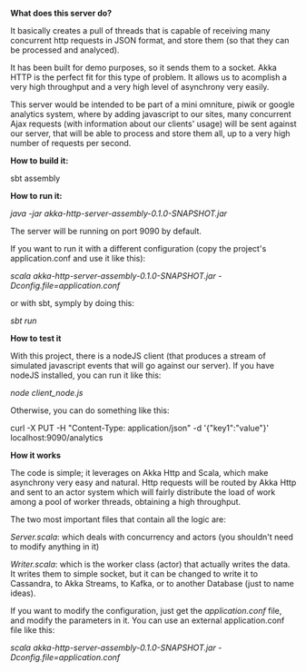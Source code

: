 **What does this server do?**

It basically creates a pull of threads that is capable of receiving many concurrent http requests in JSON format, and store them (so that they can be processed and analyced).

It has been built for demo purposes, so it sends them to a socket. 
Akka HTTP is the perfect fit for this type of problem. It allows us to acomplish a very high throughput and a very high level of asynchrony very easily.

This server would be intended to be part of a mini omniture, piwik or google analytics system, where by adding javascript to our sites, many concurrent Ajax requests (with information about our clients' usage) will be sent against our server, that will be able to process and store them all, up to a very high number of requests per second.


**How to build it:**

sbt assembly



**How to run it:**

*java -jar akka-http-server-assembly-0.1.0-SNAPSHOT.jar*

The server will be running on port 9090 by default.

If you want to run it with a different configuration (copy the project's application.conf and use it like this):

*scala akka-http-server-assembly-0.1.0-SNAPSHOT.jar -Dconfig.file=application.conf*

or with sbt, symply by doing this:

*sbt run*

**How to test it**

With this project, there is a nodeJS client (that produces a stream of simulated javascript events that will go against our server). If you have nodeJS installed, you can run it like this:

*node client_node.js*

Otherwise, you can do something like this: 

curl -X PUT -H "Content-Type: application/json" -d '{"key1":"value"}' localhost:9090/analytics

**How it works**

The code is simple; it leverages on Akka Http and Scala, which make asynchrony very easy and natural.
Http requests will be routed by Akka Http and sent to an actor system which will fairly distribute the load of work among a pool of worker threads, obtaining a high throughput.

The two most important files that contain all the logic are:

*Server.scala*: which deals with concurrency and actors (you shouldn't need to modify anything in it)

*Writer.scala*: which is the worker class (actor) that actually writes the data. It writes them to simple socket, but it can be changed to write it to Cassandra, to Akka Streams, to Kafka, or to another Database (just to name ideas). 

If you want to modify the configuration, just get the *application.conf* file, and modify the parameters in it. You can use an external application.conf file like this:

*scala akka-http-server-assembly-0.1.0-SNAPSHOT.jar -Dconfig.file=application.conf*
